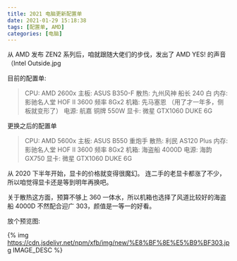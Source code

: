 ```yaml
---
title: 2021 电脑更新配置单
date: 2021-01-29 15:18:38
tags: [配置单, AMD]
categories: [电脑]
---
```


从 AMD 发布 ZEN2 系列后，咱就跟随大佬们的步伐，发出了 AMD YES! 的声音（Intel Outside.jpg

<!--more-->

目前的配置单:

> CPU:  AMD 2600x
> 主板: ASUS B350-F
> 散热: 九州风神 船长 240 白
> 内存: 影驰名人堂 HOF II 3600 频率 8Gx2
> 机箱: 先马塞恩 （用了才一年多，侧板就变形了）
> 电源: 航嘉 铜牌 550W
> 显卡: 微星 GTX1060 DUKE 6G

更换之后的配置单

> CPU:  AMD 5600x
> 主板: ASUS B550 重炮手
> 散热: 利民 AS120 Plus
> 内存: 影驰名人堂 HOF II 3600 频率 8Gx2
> 机箱: 海盗船 4000D
> 电源: 海韵 GX750
> 显卡: 微星 GTX1060 DUKE 6G

从 2020 下半年开始，显卡的价格就变得很魔幻。
连二手的老显卡都涨了不少，所以咱觉得显卡还是等到明年再换吧。

关于散热这方面，预算不够上 360 一体水，所以机箱也选择了风道比较好的海盗船 4000D
不然配合迎广 303，颜值是一等一的好看。

放个预览图:

{% img https://cdn.jsdelivr.net/npm/xfb/img/new/%E8%BF%8E%E5%B9%BF303.jpg IMAGE_DESC %}
